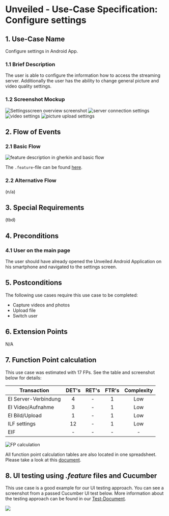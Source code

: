 # Unveiled - Use-Case Specification: Configure settings

## 1. Use-Case Name
Configure settings in Android App.

### 1.1 Brief Description
The user is able to configure the information how to access the streaming server. Additionally the user has the ability to change general picture and video quality settings.

### 1.2 Screenshot Mockup
![][screenshot1]
![][screenshot2]
![][screenshot3]
![][screenshot4]

## 2. Flow of Events

### 2.1 Basic Flow
<!-- ![][basic flow] -->
![][gherkin]

The `.feature`-file can be found [here][gherkin file].

### 2.2 Alternative Flow
(n/a)


## 3. Special Requirements
(tbd)


## 4. Preconditions
### 4.1 User on the main page
The user should have already opened the Unveiled Android Application on his smartphone and navigated to the settings screen.


## 5. Postconditions
The following use cases require this use case to be completed:
- Capture videos and photos
- Upload file
- Switch user


## 6. Extension Points
N/A

## 7. Function Point calculation
This use case was estimated with 17 FPs. See the table and screenshot below for details:

| Transaction | DET's | RET's | FTR's | Complexity |
|-----------------------|:-:|:-:|:-:|:---:|
| EI Server-Verbindung  | 4 | - | 1 | Low |
| EI Video/Aufnahme     | 3 | - | 1 | Low |
| EI Bild/Upload        | 1 | - | 1 | Low |
| ILF settings          | 12 | - | 1 | Low |
| EIF                   | - | - | - | - |

![][fp calculation]

All function point calculation tables are also located in one spreadsheet. Please take a look at this [document][fpc spreadsheet].

## 8. UI testing using _.feature_ files and Cucumber
This use case is a good example for our UI testing approach. You can see a screenshot from a passed Cucumber UI test below. More information about the testing approach can be found in our [Test-Document][testplan].

![](https://raw.githubusercontent.com/SAS-Systems/Unveiled-Documentation/master/Bilder/Test/UI-Test/2012-12-02_AndroidApp_Cucumber_log.png)



<!-- Link definitions: -->
[basic flow]: https://raw.githubusercontent.com/SAS-Systems/Unveiled-Documentation/master/Bilder/UC_Diagrams/UC_Diagram_Configure_settings.png "Use Case Diagram: Configure settings"

[screenshot1]: https://raw.githubusercontent.com/SAS-Systems/Unveiled-Documentation/master/Bilder/Screenshots_AndroidApp/settings_screen_overview.PNG "Settingsscreen overview screenshot"
[screenshot2]: https://raw.githubusercontent.com/SAS-Systems/Unveiled-Documentation/master/Bilder/Screenshots_AndroidApp/settings_server_connection.PNG "server connection settings"
[screenshot3]: https://raw.githubusercontent.com/SAS-Systems/Unveiled-Documentation/master/Bilder/Screenshots_AndroidApp/settings_video_settings.PNG "video settings"
[screenshot4]: https://raw.githubusercontent.com/SAS-Systems/Unveiled-Documentation/master/Bilder/Screenshots_AndroidApp/settings_picture_upload.PNG "picture upload settings"

[gherkin]: https://raw.githubusercontent.com/SAS-Systems/Unveiled-Documentation/master/Bilder/Test/UI-Test/Gherkin_Features/settings.png "feature description in gherkin and basic flow"
[gherkin file]: https://github.com/SAS-Systems/Unveiled-Documentation/blob/master/Metadata/Gehrking_Cucumber/settings.feature ".feature file"
[fp calculation]: https://raw.githubusercontent.com/SAS-Systems/Unveiled-Documentation/master/Bilder/FP%20calculation/FP_configure_settings.PNG "FP calculation"
[fpc spreadsheet]: https://docs.google.com/spreadsheets/d/1qaz88UHaRb7cXoiOkJ0dJ-R7JvfTxPslJvZ183o6wnU/edit?usp=sharing "Function point calculation spreadsheet"

[testplan]: http://unveiled.systemgrid.de/wp/docu/testplan/ "Testplan"
